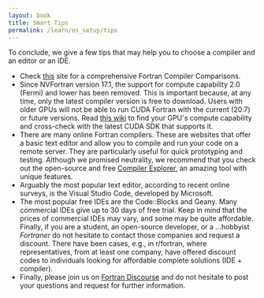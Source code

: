 ```yaml
---
layout: book
title: Smart Tips
permalink: /learn/os_setup/tips
---
```


To conclude, we give a few tips that may help you to choose a compiler and an editor or an IDE.

- Check [this](https://www.fortran.uk/fortran-compiler-comparisons/) site for a comprehensive Fortran Compiler Comparisons.
- Since NVFortran version 17.1, the support for compute capability 2.0 (Fermi) and lower has been removed. This is important because, at any time, only the latest compiler version is free to download. Users with older GPUs will not be able to run CUDA Fortran with the current (20.7) or future versions. Read [this wiki](https://www.wikiwand.com/en/CUDA#/GPUs_supported) to find your GPU's compute capability and cross-check with the latest CUDA SDK that supports it.
- There are many online Fortran compilers. These are websites that offer a basic text editor and allow you to compile and run your code on a remote server. They are particularly useful for quick prototyping and testing. Although we promised neutrality, we recommend that you check out the open-source and free [Compiler Explorer](https://godbolt.org/), an amazing tool with unique features.
- Arguably the most popular text editor, according to recent online surveys, is the Visual Studio Code, developed by Microsoft.
- The most popular free IDEs are the Code::Blocks and Geany. Many commercial IDEs give up to 30 days of free trial. Keep in mind that the prices of commercial IDEs may vary, and some may be quite affordable. Finally, if you are a student, an open-source developer, or a …hobbyist *Fortraner* do not hesitate to contact those companies and request a discount. There have been cases, e.g., in r/fortran, where representatives, from at least one company, have offered discount codes to individuals looking for affordable complete solutions (IDE + compiler).
- Finally, please join us on [Fortran Discourse](https://fortran-lang.discourse.group/) and do not hesitate to post your questions and request for further information.
